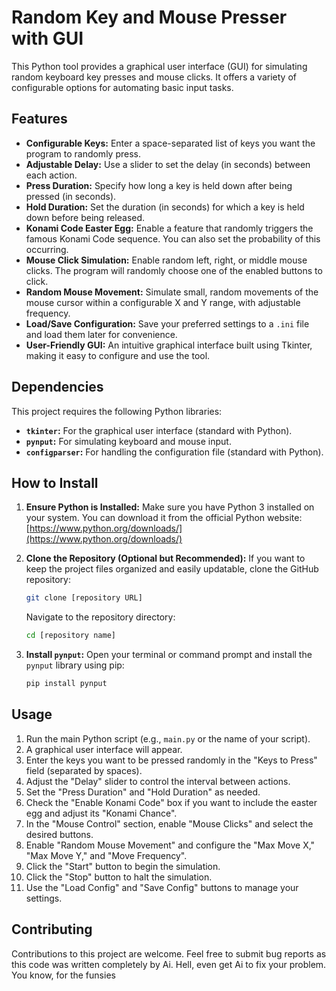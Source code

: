 # Random Key and Mouse Presser with GUI

This Python tool provides a graphical user interface (GUI) for simulating random keyboard key presses and mouse clicks. It offers a variety of configurable options for automating basic input tasks.

## Features

- **Configurable Keys:** Enter a space-separated list of keys you want the program to randomly press.
- **Adjustable Delay:** Use a slider to set the delay (in seconds) between each action.
- **Press Duration:** Specify how long a key is held down after being pressed (in seconds).
- **Hold Duration:** Set the duration (in seconds) for which a key is held down before being released.
- **Konami Code Easter Egg:** Enable a feature that randomly triggers the famous Konami Code sequence. You can also set the probability of this occurring.
- **Mouse Click Simulation:** Enable random left, right, or middle mouse clicks. The program will randomly choose one of the enabled buttons to click.
- **Random Mouse Movement:** Simulate small, random movements of the mouse cursor within a configurable X and Y range, with adjustable frequency.
- **Load/Save Configuration:** Save your preferred settings to a `.ini` file and load them later for convenience.
- **User-Friendly GUI:** An intuitive graphical interface built using Tkinter, making it easy to configure and use the tool.

## Dependencies

This project requires the following Python libraries:

- **`tkinter`:** For the graphical user interface (standard with Python).
- **`pynput`:** For simulating keyboard and mouse input.
- **`configparser`:** For handling the configuration file (standard with Python).

## How to Install

1.  **Ensure Python is Installed:** Make sure you have Python 3 installed on your system. You can download it from the official Python website: [https://www.python.org/downloads/](https://www.python.org/downloads/)

2.  **Clone the Repository (Optional but Recommended):** If you want to keep the project files organized and easily updatable, clone the GitHub repository:
    ```bash
    git clone [repository URL]
    ```
    Navigate to the repository directory:
    ```bash
    cd [repository name]
    ```

3.  **Install `pynput`:** Open your terminal or command prompt and install the `pynput` library using pip:
    ```bash
    pip install pynput
    ```

## Usage

1.  Run the main Python script (e.g., `main.py` or the name of your script).
2.  A graphical user interface will appear.
3.  Enter the keys you want to be pressed randomly in the "Keys to Press" field (separated by spaces).
4.  Adjust the "Delay" slider to control the interval between actions.
5.  Set the "Press Duration" and "Hold Duration" as needed.
6.  Check the "Enable Konami Code" box if you want to include the easter egg and adjust its "Konami Chance".
7.  In the "Mouse Control" section, enable "Mouse Clicks" and select the desired buttons.
8.  Enable "Random Mouse Movement" and configure the "Max Move X," "Max Move Y," and "Move Frequency".
9.  Click the "Start" button to begin the simulation.
10. Click the "Stop" button to halt the simulation.
11. Use the "Load Config" and "Save Config" buttons to manage your settings.

## Contributing

Contributions to this project are welcome. Feel free to submit bug reports as this code was written completely by Ai. Hell, even get Ai to fix your problem.
You know, for the funsies

